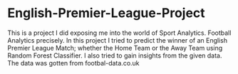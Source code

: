 # English-Premier-League-Project
This is a project I did exposing me into the world of Sport Analytics. Football Analytics precisely. In this project I tried to predict the winner of an English Premier League Match; whether the Home Team or the Away Team using Random Forest Classifier. I also tried to gain insights from the given data. The data was gotten from footbal-data.co.uk
